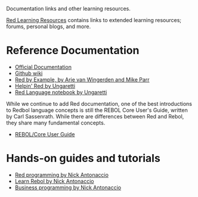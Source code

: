 Documentation links and other learning resources.

[Red Learning Resources](https://github.com/red/red/wiki/Learning-resources) contains links to extended learning resources; forums, personal blogs, and more.

# Reference Documentation

- [Official Documentation](https://www.gitbook.com/book/redlang/red)
- [Github wiki](https://github.com/red/red/wiki)
- [Red by Example, by Arie van Wingerden and Mike Parr](http://www.red-by-example.org/)
- [Helpin' Red by Ungaretti](http://helpin.red/Introduction.html)
- [Red Language notebook by Ungaretti](https://www.gitbook.com/book/ungaretti/red-language-notebook/details)

While we continue to add Red documentation, one of the best introductions to Redbol language concepts is still the REBOL Core User's Guide, written by Carl Sassenrath. While there are differences between Red and Rebol, they share many fundamental concepts.

- [REBOL/Core User Guide](http://www.rebol.com/docs/core23/rebolcore.html)

# Hands-on guides and tutorials

- [Red programming by Nick Antonaccio](http://redprogramming.com/Home.html)
- [Learn Rebol by Nick Antonaccio](http://www.re-bol.com/rebol.html)
- [Business programming by Nick Antonaccio](http://re-bol.com/business_programming.html)
